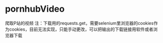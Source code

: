 # pornhubVideo
爬取P站的视频
注：下载用的requests.get，需要selenium里浏览器的cookies作为cookies，目前无法实现，只能手动更改，可以把输出的下载链接用软件或者浏览器下载
